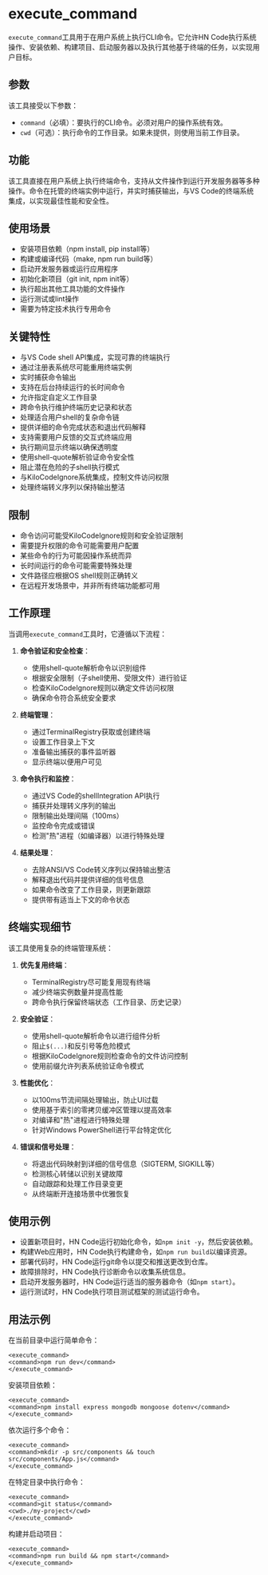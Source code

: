 # execute_command

`execute_command`工具用于在用户系统上执行CLI命令。它允许HN Code执行系统操作、安装依赖、构建项目、启动服务器以及执行其他基于终端的任务，以实现用户目标。

## 参数

该工具接受以下参数：

- `command`（必填）：要执行的CLI命令。必须对用户的操作系统有效。
- `cwd`（可选）：执行命令的工作目录。如果未提供，则使用当前工作目录。

## 功能

该工具直接在用户系统上执行终端命令，支持从文件操作到运行开发服务器等多种操作。命令在托管的终端实例中运行，并实时捕获输出，与VS Code的终端系统集成，以实现最佳性能和安全性。

## 使用场景

- 安装项目依赖（npm install, pip install等）
- 构建或编译代码（make, npm run build等）
- 启动开发服务器或运行应用程序
- 初始化新项目（git init, npm init等）
- 执行超出其他工具功能的文件操作
- 运行测试或lint操作
- 需要为特定技术执行专用命令

## 关键特性

- 与VS Code shell API集成，实现可靠的终端执行
- 通过注册表系统尽可能重用终端实例
- 实时捕获命令输出
- 支持在后台持续运行的长时间命令
- 允许指定自定义工作目录
- 跨命令执行维护终端历史记录和状态
- 处理适合用户shell的复杂命令链
- 提供详细的命令完成状态和退出代码解释
- 支持需要用户反馈的交互式终端应用
- 执行期间显示终端以确保透明度
- 使用shell-quote解析验证命令安全性
- 阻止潜在危险的子shell执行模式
- 与KiloCodeIgnore系统集成，控制文件访问权限
- 处理终端转义序列以保持输出整洁

## 限制

- 命令访问可能受KiloCodeIgnore规则和安全验证限制
- 需要提升权限的命令可能需要用户配置
- 某些命令的行为可能因操作系统而异
- 长时间运行的命令可能需要特殊处理
- 文件路径应根据OS shell规则正确转义
- 在远程开发场景中，并非所有终端功能都可用

## 工作原理

当调用`execute_command`工具时，它遵循以下流程：

1. **命令验证和安全检查**：

    - 使用shell-quote解析命令以识别组件
    - 根据安全限制（子shell使用、受限文件）进行验证
    - 检查KiloCodeIgnore规则以确定文件访问权限
    - 确保命令符合系统安全要求

2. **终端管理**：

    - 通过TerminalRegistry获取或创建终端
    - 设置工作目录上下文
    - 准备输出捕获的事件监听器
    - 显示终端以便用户可见

3. **命令执行和监控**：

    - 通过VS Code的shellIntegration API执行
    - 捕获并处理转义序列的输出
    - 限制输出处理间隔（100ms）
    - 监控命令完成或错误
    - 检测"热"进程（如编译器）以进行特殊处理

4. **结果处理**：
    - 去除ANSI/VS Code转义序列以保持输出整洁
    - 解释退出代码并提供详细的信号信息
    - 如果命令改变了工作目录，则更新跟踪
    - 提供带有适当上下文的命令状态

## 终端实现细节

该工具使用复杂的终端管理系统：

1. **优先复用终端**：

    - TerminalRegistry尽可能复用现有终端
    - 减少终端实例数量并提高性能
    - 跨命令执行保留终端状态（工作目录、历史记录）

2. **安全验证**：

    - 使用shell-quote解析命令以进行组件分析
    - 阻止`$(...)`和反引号等危险模式
    - 根据KiloCodeIgnore规则检查命令的文件访问控制
    - 使用前缀允许列表系统验证命令模式

3. **性能优化**：

    - 以100ms节流间隔处理输出，防止UI过载
    - 使用基于索引的零拷贝缓冲区管理以提高效率
    - 对编译和"热"进程进行特殊处理
    - 针对Windows PowerShell进行平台特定优化

4. **错误和信号处理**：
    - 将退出代码映射到详细的信号信息（SIGTERM, SIGKILL等）
    - 检测核心转储以识别关键故障
    - 自动跟踪和处理工作目录变更
    - 从终端断开连接场景中优雅恢复

## 使用示例

- 设置新项目时，HN Code运行初始化命令，如`npm init -y`，然后安装依赖。
- 构建Web应用时，HN Code执行构建命令，如`npm run build`以编译资源。
- 部署代码时，HN Code运行git命令以提交和推送更改到仓库。
- 故障排除时，HN Code执行诊断命令以收集系统信息。
- 启动开发服务器时，HN Code运行适当的服务器命令（如`npm start`）。
- 运行测试时，HN Code执行项目测试框架的测试运行命令。

## 用法示例

在当前目录中运行简单命令：

```
<execute_command>
<command>npm run dev</command>
</execute_command>
```

安装项目依赖：

```
<execute_command>
<command>npm install express mongodb mongoose dotenv</command>
</execute_command>
```

依次运行多个命令：

```
<execute_command>
<command>mkdir -p src/components && touch src/components/App.js</command>
</execute_command>
```

在特定目录中执行命令：

```
<execute_command>
<command>git status</command>
<cwd>./my-project</cwd>
</execute_command>
```

构建并启动项目：

```
<execute_command>
<command>npm run build && npm start</command>
</execute_command>
```
